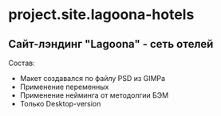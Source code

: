 # project.site.lagoona-hotels
## Сайт-лэндинг "Lagoona" - сеть отелей

Состав:
+ Макет создавался по файлу PSD из GIMPa
+ Применение переменных
+ Применение нейминга от методолгии БЭМ
+ Только Desktop-version
